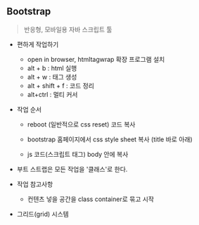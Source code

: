## Bootstrap

> 반응형, 모바일용 자바 스크립트 툴

* 편하게 작업하기
  * open in browser, htmltagwrap 확장 프로그램 설치
  * alt + b : html 실행
  * alt + w : 태그 생성
  * alt + shift + f : 코드 정리
  * alt+ctrl : 멀티 커서

* 작업 순서

  * reboot (일반적으로 css reset) 코드 복사

  * bootstrap 홈페이지에서 css style sheet 복사 (title 바로 아래)

    

  * js 코드(스크립트 태그) body 안에 복사

* 부트 스트랩은 모든 작업을 '클래스'로 한다.

* 작업 참고사항

  * 컨텐츠 넣을 공간을 class container로 묶고 시작

* 그리드(grid) 시스템

